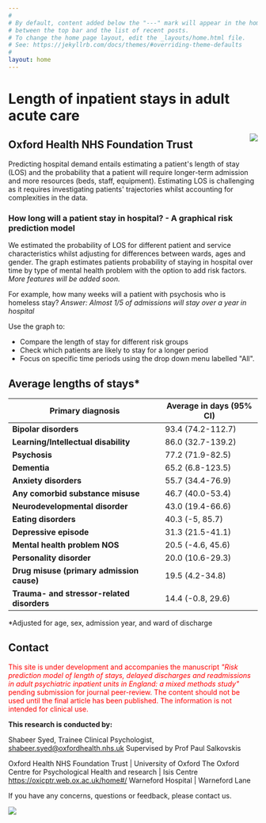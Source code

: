 ```yaml
---
#
# By default, content added below the "---" mark will appear in the home page
# between the top bar and the list of recent posts.
# To change the home page layout, edit the _layouts/home.html file.
# See: https://jekyllrb.com/docs/themes/#overriding-theme-defaults
#
layout: home
---
```

# Length of inpatient stays in adult acute care

<img style="float: right;" src="https://github.com/ohft/adult-acute-care/raw/main/ohft%20logo%20smaller%20new.png">

## Oxford Health NHS Foundation Trust

Predicting hospital demand entails estimating a patient's length of stay (LOS) and the probability that a patient will require longer-term admission and more resources (beds, staff, equipment). Estimating LOS is challenging as it requires investigating patients' trajectories whilst accounting for complexities in the data.

### How long will a patient stay in hospital? - A graphical risk prediction model
We estimated the probability of LOS for different patient and service characteristics whilst adjusting for differences between wards, ages and gender.
The graph estimates patients probability of staying in hospital over time by type of mental health problem with the option to add risk factors.
*More features will be added soon.*

For example, how many weeks will a patient with psychosis who is homeless stay? *Answer: Almost 1/5 of admissions will stay over a year in hospital*

Use the graph to:
* Compare the length of stay for different risk groups
* Check which patients are likely to stay for a longer period
* Focus on specific time periods using the drop down menu labelled "All".

<div class="flourish-embed flourish-chart" data-src="visualisation/7620590" data-width="800px" data-height="600px"><script src="https://public.flourish.studio/resources/embed.js"></script></div>


## Average lengths of stays*

 | Primary diagnosis | Average in days (95% CI) | 
 | --- | --- | 
 | **Bipolar disorders** | 93.4 (74.2-112.7) | 
 | **Learning/Intellectual disability** | 86.0 (32.7-139.2) | 
 | **Psychosis** | 77.2 (71.9-82.5) | 
 | **Dementia** | 65.2 (6.8-123.5) | 
 | **Anxiety disorders** | 55.7 (34.4-76.9) | 
 | **Any comorbid substance misuse** | 46.7 (40.0-53.4) | 
 | **Neurodevelopmental disorder** | 43.0 (19.4-66.6) | 
 | **Eating disorders** | 40.3 (-5, 85.7) | 
 | **Depressive episode** | 31.3 (21.5-41.1) | 
 | **Mental health problem NOS** | 20.5 (-4.6, 45.6) | 
 | **Personality disorder** | 20.0 (10.6-29.3) | 
 | **Drug misuse (primary admission cause)** | 19.5 (4.2-34.8) | 
 | **Trauma- and stressor-related disorders** | 14.4 (-0.8, 29.6) | 

*Adjusted for age, sex, admission year, and ward of discharge

## Contact
<span style="color:red">This site is under development and accompanies the manuscript *"Risk prediction model of length of stays, delayed discharges and readmissions in adult psychiatric inpatient units in England: a mixed methods study"* pending submission for journal peer-review.
The content should not be used until the final article has been published. The information is not intended for clinical use. </span>

**This research is conducted by:**

Shabeer Syed, Trainee Clinical Psychologist, shabeer.syed@oxfordhealth.nhs.uk 
Supervised by Prof Paul Salkovskis

Oxford Health NHS Foundation Trust | University of Oxford
The Oxford Centre for Psychological Health and research | Isis Centre 
https://oxicptr.web.ox.ac.uk/home#/
Warneford Hospital | Warneford Lane

If you have any concerns, questions or feedback, please contact us. 

[![](https://www.oxfordhealth.nhs.uk/wp-content/uploads/2017/12/sign-wintle-1140x300.jpg)](https://www.oxfordhealth.nhs.uk/)


<script src="http://code.jquery.com/jquery-1.4.2.min.js"></script> <script> var x = document.getElementsByClassName("site-footer-credits"); setTimeout(() => { x[0].remove(); }, 10); </script>
